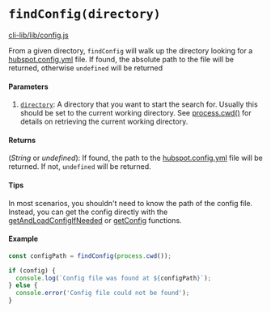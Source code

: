 # `findConfig(directory)`

[cli-lib/lib/config.js](https://github.com/HubSpot/hubspot-cli/blob/master/packages/cli-lib/lib/config.js)

From a given directory, `findConfig` will walk up the directory looking for a [hubspot.config.yml](../../HubspotConfigFile.md) file. If found, the absolute path to the file will be returned, otherwise `undefined` will be returned

#### Parameters

1. [`directory`](_String_): A directory that you want to start the search for. Usually this should be set to the current working directory. See [process.cwd()](https://nodejs.org/api/process.html#process_process_cwd) for details on retrieving the current working directory.

#### Returns

(_String_ or _undefined_): If found, the path to the [hubspot.config.yml](../../HubspotConfigFile.md) file will be returned. If not, `undefined` will be returned.

#### Tips

In most scenarios, you shouldn't need to know the path of the config file. Instead, you can get the config directly with the [getAndLoadConfigIfNeeded](./getAndLoadConfigIfNeeded.md) or [getConfig](./getConfig.md) functions.

#### Example

```js
const configPath = findConfig(process.cwd());

if (config) {
  console.log(`Config file was found at ${configPath}`);
} else {
  console.error('Config file could not be found');
}
```
